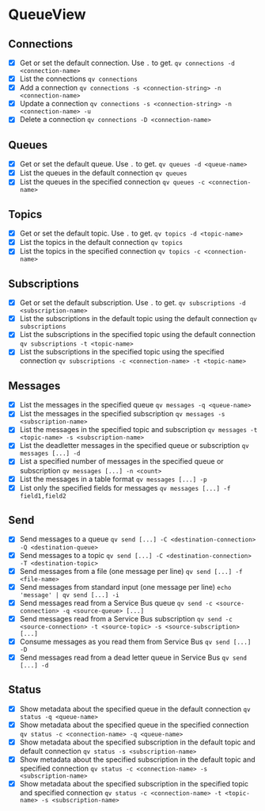 # QueueView

## Connections
- [x] Get or set the default connection. Use `.` to get. `qv connections -d <connection-name>`
- [x] List the connections `qv connections`
- [x] Add a connection `qv connections -s <connection-string> -n <connection-name>`
- [x] Update a connection `qv connections -s <connection-string> -n <connection-name> -u`
- [x] Delete a connection `qv connections -D <connection-name>`

## Queues
- [x] Get or set the default queue. Use `.` to get. `qv queues -d <queue-name>`
- [x] List the queues in the default connection `qv queues`
- [x] List the queues in the specified connection `qv queues -c <connection-name>`

## Topics
- [x] Get or set the default topic. Use `.` to get. `qv topics -d <topic-name>`
- [x] List the topics in the default connection `qv topics`
- [x] List the topics in the specified connection `qv topics -c <connection-name>`

## Subscriptions
- [x] Get or set the default subscription. Use `.` to get. `qv subscriptions -d <subscription-name>`
- [x] List the subscriptions in the default topic using the default connection `qv subscriptions`
- [x] List the subscriptions in the specified topic using the default connection `qv subscriptions -t <topic-name>`
- [x] List the subscriptions in the specified topic using the specified connection `qv subscriptions -c <connection-name> -t <topic-name>`

## Messages
- [x] List the messages in the specified queue `qv messages -q <queue-name>`
- [x] List the messages in the specified subscription `qv messages -s <subscription-name>`
- [x] List the messages in the specified topic and subscription `qv messages -t <topic-name> -s <subscription-name>`
- [x] List the deadletter messages in the specified queue or subscription `qv messages [...] -d`
- [x] List a specified number of messages in the specified queue or subscription `qv messages [...] -n <count>`
- [x] List the messages in a table format `qv messages [...] -p`
- [x] List only the specified fields for messages `qv messages [...] -f field1,field2`

## Send
- [x] Send messages to a queue `qv send [...] -C <destination-connection> -Q <destination-queue>`
- [x] Send messages to a topic `qv send [...] -C <destination-connection> -T <destination-topic>`
- [x] Send messages from a file (one message per line) `qv send [...] -f <file-name>`
- [x] Send messages from standard input (one message per line) `echo 'message' | qv send [...] -i`
- [x] Send messages read from a Service Bus queue `qv send -c <source-connection> -q <source-queue> [...]`
- [x] Send messages read from a Service Bus subscription `qv send -c <source-connection> -t <source-topic> -s <source-subscription> [...]`
- [x] Consume messages as you read them from Service Bus `qv send [...] -D`
- [x] Send messages read from a dead letter queue in Service Bus `qv send [...] -d`

## Status
- [x] Show metadata about the specified queue in the default connection `qv status -q <queue-name>`
- [x] Show metadata about the specified queue in the specified connection `qv status -c <connection-name> -q <queue-name>`
- [x] Show metadata about the specified subscription in the default topic and default connection `qv status -s <subscription-name>`
- [x] Show metadata about the specified subscription in the default topic and specified connection `qv status -c <connection-name> -s <subscription-name>`
- [x] Show metadata about the specified subscription in the specified topic and specified connection `qv status -c <connection-name> -t <topic-name> -s <subscription-name>`
